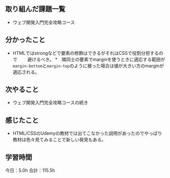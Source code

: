 ## 取り組んだ課題一覧
* ウェブ開発入門完全攻略コース
## 分かったこと
*  HTMLではstrongなどで要素の修飾はできるがそれはCSSで役割分担するので
　　避けるべき。
*　隣同士の要素でmarginを使うときに適応する範囲が```margin-bottom```と```margin-top```のように被った場合は値が大きい方のmarginが適応される。
　


## 次やること
*  ウェブ開発入門完全攻略コースの続き
## 感じたこと
*  HTML/CSSのUdemyの教材では出てこなかった説明があったのでやっぱり教材は色々見てみることで新しい発見もある。
 
## 学習時間
今日：5.0h
合計：115.5h
